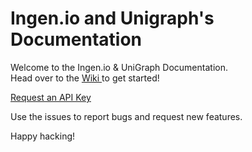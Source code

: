 # Ingen.io and Unigraph's Documentation

Welcome to the Ingen.io & UniGraph Documentation.  
Head over to the [Wiki ](https://github.com/unigraph/api-docs/wiki) to get started!

[Request an API Key](mailto:api@ingen.io)

Use the issues to report bugs and request new features.

Happy hacking!
